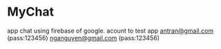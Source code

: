 # MyChat
app chat using firebase of google.
acount to test app
antran@gmail.com (pass:123456)
nganguyen@gmail.com (pass:123456)
